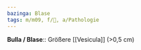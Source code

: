 ```yaml
---
bazinga: Blase
tags: m/m09, f/🧴, a/Pathologie
---
```

**Bulla / Blase**:: Größere [[Vesicula]] (>0,5 cm)